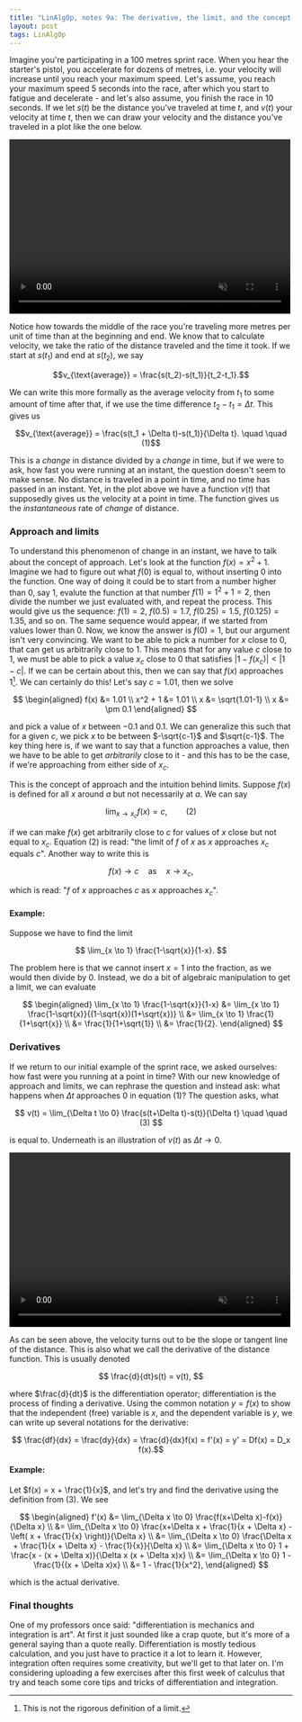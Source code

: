 ```yaml
---
title: "LinAlgOp, notes 9a: The derivative, the limit, and the concept of approach"
layout: post
tags: LinAlgOp
---
```

Imagine you're participating in a $100$ metres sprint race. When you hear the starter's pistol, you accelerate for dozens of metres, i.e. your velocity will increase until you reach your maximum speed. Let's assume, you reach your maximum speed $5$ seconds into the race, after which you start to fatigue and decelerate - and let's also assume, you finish the race in $10$ seconds. If we let $s(t)$ be the distance you've traveled at time $t$, and $v(t)$ your velocity at time $t$, then we can draw your velocity and the distance you've traveled in a plot like the one below.

<video width="500" height="310" loop muted autoplay>
    <source src="../extra/linalgop-notes-9a/fig_01.mp4" type="video/mp4">
</video>

Notice how towards the middle of the race you're traveling more metres per unit of time than at the beginning and end. We know that to calculate velocity, we take the ratio of the distance traveled and the time it took. If we start at $s(t_1)$ and end at $s(t_2)$, we say

$$v_{\text{average}} = \frac{s(t_2)-s(t_1)}{t_2-t_1}.$$

We can write this more formally as the average velocity from $t_1$ to some amount of time after that, if we use the time difference $t_2-t_1=\Delta t$. This gives us

$$v_{\text{average}} = \frac{s(t_1 + \Delta t)-s(t_1)}{\Delta t}. \quad \quad (1)$$

This is a *change* in distance divided by a *change* in time, but if we were to ask, how fast you were running at an instant, the question doesn't seem to make sense. No distance is traveled in a point in time, and no time has passed in an instant. Yet, in the plot above we have a function $v(t)$ that supposedly gives us the velocity at a point in time. The function gives us the *instantaneous* rate of *change* of distance.

### Approach and limits
To understand this phenomenon of change in an instant, we have to talk about the concept of approach. Let's look at the function $f(x) = x^2+1$. Imagine we had to figure out what $f(0)$ is equal to, without inserting $0$ into the function. One way of doing it could be to start from a number higher than $0$, say $1$, evalute the function at that number $f(1)=1^2+1=2$, then divide the number we just evaluated with, and repeat the process. This would give us the sequence: $f(1)=2$, $f(0.5)=1.7$, $f(0.25)=1.5$, $f(0.125)=1.35$, and so on. The same sequence would appear, if we started from values lower than $0$. Now, we know the answer is $f(0)=1$, but our argument isn't very convincing. We want to be able to pick a number for $x$ close to $0$, that can get us arbitrarily close to $1$. This means that for any value $c$ close to $1$, we must be able to pick a value $x_c$ close to $0$ that satisfies $|1-f(x_c)|<|1-c|$. If we can be certain about this, then we can say that $f(x)$ approaches $1$[^1]. We can certainly do this! Let's say $c=1.01$, then we solve

$$ \begin{aligned}
f(x) &= 1.01 \\
x^2 + 1 &= 1.01 \\
x &= \sqrt{1.01-1} \\
x &= \pm 0.1
\end{aligned} $$

and pick a value of $x$ between $-0.1$ and $0.1$. We can generalize this such that for a given $c$, we pick $x$ to be between $-\sqrt{c-1}$ and $\sqrt{c-1}$. The key thing here is, if we want to say that a function approaches a value, then we have to be able to get *arbitrarily* close to it - and this has to be the case, if we're approaching from either side of $x_c$.

This is the concept of approach and the intuition behind limits. Suppose $f(x)$ is defined for all $x$ around $a$ but not necessarily at $a$. We can say

$$
\lim_{x \to x_c} f(x) = c, \quad \quad (2)
$$

if we can make $f(x)$ get arbitrarily close to $c$ for values of $x$ close but not equal to $x_c$. Equation $(2)$ is read: "the limit of $f$ of $x$ as $x$ approaches $x_c$ equals $c$". Another way to write this is

$$
f(x) \to c \quad \text{as} \quad x \to x_c,
$$

which is read: "$f$ of $x$ approaches $c$ as $x$ approaches $x_c$".

#### Example:
Suppose we have to find the limit

$$
\lim_{x \to 1} \frac{1-\sqrt{x}}{1-x}.
$$

The problem here is that we cannot insert $x=1$ into the fraction, as we would then divide by $0$. Instead, we do a bit of algebraic manipulation to get a limit, we can evaluate

$$ \begin{aligned}
\lim_{x \to 1} \frac{1-\sqrt{x}}{1-x}
&= \lim_{x \to 1} \frac{1-\sqrt{x}}{(1-\sqrt{x})(1+\sqrt{x})} \\
&= \lim_{x \to 1} \frac{1}{1+\sqrt{x}} \\
&= \frac{1}{1+\sqrt{1}} \\
&= \frac{1}{2}.
\end{aligned} $$

### Derivatives
If we return to our initial example of the sprint race, we asked ourselves: how fast were you running at a point in time? With our new knowledge of approach and limits, we can rephrase the question and instead ask: what happens when $\Delta t$ approaches $0$ in equation $(1)$? The question asks, what

$$
v(t) = \lim_{\Delta t \to 0} \frac{s(t+\Delta t)-s(t)}{\Delta t} \quad \quad (3)
$$

is equal to. Underneath is an illustration of $v(t)$ as $\Delta t \to 0$.

<video width="500" height="310" loop muted autoplay>
    <source src="../extra/linalgop-notes-9a/fig_02.mp4" type="video/mp4">
</video>

As can be seen above, the velocity turns out to be the slope or tangent line of the distance. This is also what we call the derivative of the distance function. This is usually denoted

$$
\frac{d}{dt}s(t) = v(t),
$$

where $\frac{d}{dt}$ is the differentiation operator; differentiation is the process of finding a derivative. Using the common notation $y=f(x)$ to show that the independent (free) variable is $x$, and the dependent variable is $y$, we can write up several notations for the derivative:

$$ \frac{df}{dx} = \frac{dy}{dx} = \frac{d}{dx}f(x) = f'(x) = y' = Df(x) = D_x f(x).$$

#### Example:
Let $f(x) = x + \frac{1}{x}$, and let's try and find the derivative using the definition from $(3)$. We see

$$ \begin{aligned}
f'(x)
&= \lim_{\Delta x \to 0} \frac{f(x+\Delta x)-f(x)}{\Delta x} \\
&= \lim_{\Delta x \to 0} \frac{x+\Delta x + \frac{1}{x + \Delta x} - \left( x + \frac{1}{x} \right)}{\Delta x} \\
&= \lim_{\Delta x \to 0} \frac{\Delta x + \frac{1}{x + \Delta x} - \frac{1}{x}}{\Delta x} \\
&= \lim_{\Delta x \to 0} 1 + \frac{x - (x + \Delta x)}{\Delta x (x + \Delta x)x} \\
&= \lim_{\Delta x \to 0} 1 - \frac{1}{(x + \Delta x)x} \\
&= 1 - \frac{1}{x^2},
\end{aligned} $$

which is the actual derivative.

### Final thoughts
One of my professors once said: "differentiation is mechanics and integration is art". At first it just sounded like a crap quote, but it's more of a general saying than a quote really. Differentiation is mostly tedious calculation, and you just have to practice it a lot to learn it. However, integration often requires some creativity, but we'll get to that later on. I'm considering uploading a few exercises after this first week of calculus that try and teach some core tips and tricks of differentiation and integration.


[^1]: This is not the rigorous definition of a limit.